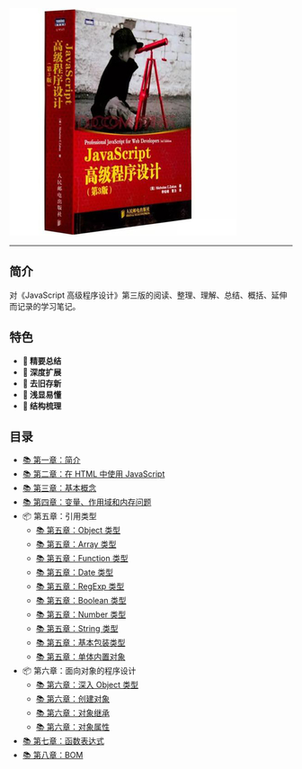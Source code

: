 !['# Professional-JavaScript-for-Web-Developers'](images/book.jpg)

---

## 简介

对《JavaScript 高级程序设计》第三版的阅读、整理、理解、总结、概括、延伸而记录的学习笔记。

## 特色

- **💎 精要总结**
- **🚀 深度扩展**
- **🎉 去旧存新**
- **🎯 浅显易懂**
- **🔎 结构梳理**

## 目录

- [📚 第一章：简介](./Chapter1%20-%20What%20Is%20JavaScript/简介.md)
- [📚 第二章：在 HTML 中使用 JavaScript](./Chapter2%20-%20JavaScript%20in%20HTML/在HTML中使用JavaScript.md)
- [📚 第三章：基本概念](./Chapter3%20-%20Language%20Basics/基本概念.md)
- [📚 第四章：变量、作用域和内存问题](./Chapter4%20-%20Variables%20Scope%20And%20Memory/变量、作用域和内存问题.md)
- 📦 第五章：引用类型
  - [📚 第五章：Object 类型](./Chapter5%20-%20Reference%20Types/Object%20类型.md)
  - [📚 第五章：Array 类型](./Chapter5%20-%20Reference%20Types/Array%20类型.md)
  - [📚 第五章：Function 类型](./Chapter5%20-%20Reference%20Types/Function%20类型.md)
  - [📚 第五章：Date 类型](./Chapter5%20-%20Reference%20Types/Date%20类型.md)
  - [📚 第五章：RegExp 类型](./Chapter5%20-%20Reference%20Types/RegExp%20类型.md)
  - [📚 第五章：Boolean 类型](./Chapter5%20-%20Reference%20Types/Boolean%20类型.md)
  - [📚 第五章：Number 类型](./Chapter5%20-%20Reference%20Types/Number%20类型.md)
  - [📚 第五章：String 类型](./Chapter5%20-%20Reference%20Types/String%20类型.md)
  - [📚 第五章：基本包装类型](./Chapter5%20-%20Reference%20Types/基本包装类型.md)
  - [📚 第五章：单体内置对象](./Chapter5%20-%20Reference%20Types/单体内置对象.md)
- 📦 第六章：面向对象的程序设计
  - [📚 第六章：深入 Object 类型](./Chapter6%20-%20Object-Oriented%20Programming/深入%20Object%20类型.md)
  - [📚 第六章：创建对象](./Chapter6%20-%20Object-Oriented%20Programming/创建对象.md)
  - [📚 第六章：对象继承](./Chapter6%20-%20Object-Oriented%20Programming/对象继承.md)
  - [📚 第六章：对象属性](./Chapter6%20-%20Object-Oriented%20Programming/对象属性.md)
- [📚 第七章：函数表达式](./Chapter7%20-%20Function%20Expressions/函数表达式.md)
- [📚 第八章：BOM](./Chapter8%20-%20The%20Browser%20Object%20Model/BOM.md)
